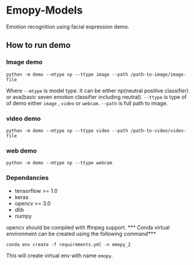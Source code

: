 # Emopy-Models

Emotion recognition using facial expression demo.

## How to run demo
### Image demo

```
python -m demo --mtype np --ttype image --path /path-to-image/image-file 
```
Where ```--mtype``` is model type. It can be either np(neutral positive classifier) or ava(basic seven emotion classifier including neutral). ```--ttype``` is type of of demo either ```image``` , ```video``` or ```webcam```. ```--path``` is full path to image. 

### video demo
```
python -m demo --mtype np --ttype video --path /path-to-video/video-file 
```
### web demo
```
python -m demo --mtype np --ttype webcam 
```

### Dependancies

* tensorflow >= 1.0
* keras
* opencv >= 3.0
* dlib 
* numpy

opencv should be compiled with ffmpeg support.
*** Conda virtual environment can be created using the following command***
 
 ```
 conda env create -f requirements.yml -n emopy_2
 ```
 This will create virtual env with name ```emopy```.